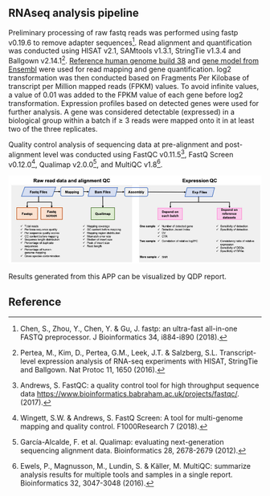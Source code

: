 ## RNAseq analysis pipeline 

Preliminary processing of raw fastq reads was performed using fastp v0.19.6 to remove adapter sequences[^1]. Read alignment and quantification was conducted using HISAT v2.1, SAMtools v1.3.1, StringTie v1.3.4 and Ballgown v2.14.1[^2]. [Reference human genome build 38](https://genome-idx.s3.amazonaws.com/hisat/grch38_snptran.tar.gz) and [gene model from Ensembl](http://ftp.ensembl.org/pub/release-93/gtf/homo_sapiens/Homo_sapiens.GRCh38.93.gtf.gz) were used for read mapping and gene quantification. log2 transformation was then conducted based on Fragments Per Kilobase of transcript per Million mapped reads (FPKM) values. To avoid infinite values, a value of 0.01 was added to the FPKM value of each gene before log2 transformation. Expression profiles based on detected genes were used for further analysis. A gene was considered detectable (expressed) in a biological group within a batch if ≥ 3 reads were mapped onto it in at least two of the three replicates.

Quality control analysis of sequencing data at pre-alignment and post-alignment level was conducted using FastQC v0.11.5[^3], FastQ Screen v0.12.0[^4], Qualimap v2.0.0[^5], and MultiQC v1.8[^6]. 


![workflow](/assets/images/rna-workflow.jpeg)

Results generated from this APP can be visualized by QDP report.

## Reference
[^1]: Chen, S., Zhou, Y., Chen, Y. & Gu, J. fastp: an ultra-fast all-in-one FASTQ preprocessor. J Bioinformatics 34, i884-i890 (2018).
[^2]: Pertea, M., Kim, D., Pertea, G.M., Leek, J.T. & Salzberg, S.L. Transcript-level expression analysis of RNA-seq experiments with HISAT, StringTie and Ballgown. Nat Protoc 11, 1650 (2016).
[^3]: Andrews, S. FastQC: a quality control tool for high throughput sequence data https://www.bioinformatics.babraham.ac.uk/projects/fastqc/.  (2017).
[^4]: Wingett, S.W. & Andrews, S. FastQ Screen: A tool for multi-genome mapping and quality control. F1000Research 7 (2018).
[^5]: García-Alcalde, F. et al. Qualimap: evaluating next-generation sequencing alignment data. Bioinformatics 28, 2678-2679 (2012).
[^6]: Ewels, P., Magnusson, M., Lundin, S. & Käller, M. MultiQC: summarize analysis results for multiple tools and samples in a single report. Bioinformatics 32, 3047-3048 (2016).